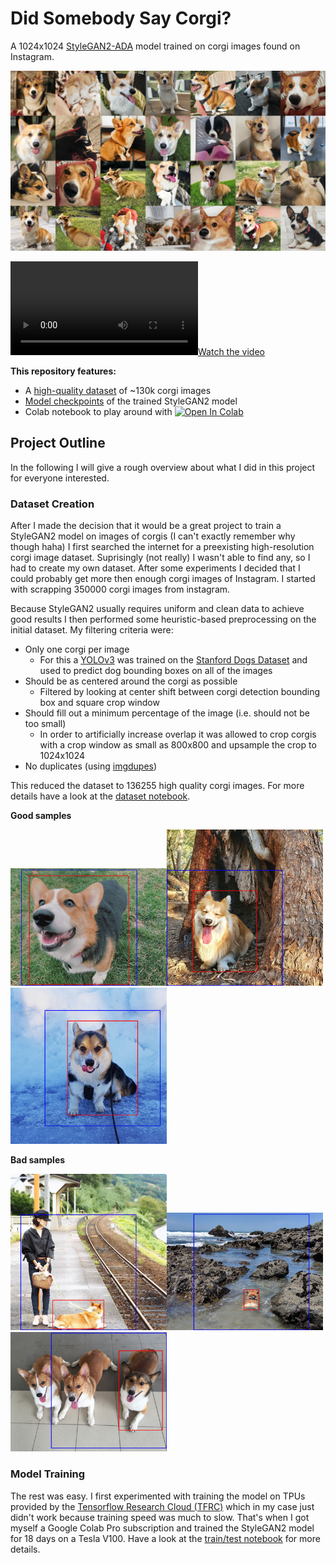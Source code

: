 
# Did Somebody Say Corgi?

A 1024x1024 [StyleGAN2-ADA](https://github.com/NVlabs/stylegan2-ada) model trained on corgi images found on Instagram.

![Final model results](images/fakes.jpg)

[![Watch the video](https://user-images.githubusercontent.com/45483347/111032341-fa132f00-840b-11eb-869a-b1c4afe44b19.mp4
)](https://user-images.githubusercontent.com/45483347/111032341-fa132f00-840b-11eb-869a-b1c4afe44b19.mp4)


**This repository features:**

- A [high-quality dataset](https://drive.google.com/file/d/1WDLf-fhamq0gl3RsAdx4twDyilpW-Mq9/view?usp=sharing) of ~130k corgi images
- [Model checkpoints](https://drive.google.com/drive/folders/1-7FqNaBC7RNDxWh9-QYedD5NK9LX7KA7?usp=sharing) of the trained StyleGAN2 model
- Colab notebook to play around with [![Open In Colab](https://colab.research.google.com/assets/colab-badge.svg)](https://colab.research.google.com/drive/1XWU2rR7XHtNg0uEgtlmBAHRVplpX0dGX?usp=sharing)

## Project Outline

In the following I will give a rough overview about what I did in this project for everyone interested.

### Dataset Creation

After I made the decision that it would be a great project to train a StyleGAN2 model on images of corgis (I can't exactly remember why though haha) I first searched the internet for a preexisting high-resolution corgi image dataset. Suprisingly (not really) I wasn't able to find any, so I had to create my own dataset. After some experiments I decided that I could probably get more then enough corgi images of Instagram. I started with scrapping 350000 corgi images from instagram.

Because StyleGAN2 usually requires uniform and clean data to achieve good results I then performed some heuristic-based preprocessing on the initial dataset. My filtering criteria were:

- Only one corgi per image
  - For this a [YOLOv3](https://github.com/ultralytics/yolov3) was trained on the [Stanford Dogs Dataset](http://vision.stanford.edu/aditya86/ImageNetDogs/) and used to predict dog bounding boxes on all of the images
- Should be as centered around the corgi as possible
  - Filtered by looking at center shift between corgi detection bounding box and square crop window
- Should fill out a minimum percentage of the image (i.e. should not be too small)
  - In order to artificially increase overlap it was allowed to crop corgis with a crop window as small as 800x800 and upsample the crop to 1024x1024 
- No duplicates (using [imgdupes](https://github.com/knjcode/imgdupes))

This reduced the dataset to 136255 high quality corgi images. For more details have a look at the [dataset notebook](dataset.ipynb).



**Good samples**

<img src="images/preproc3.png" width="250"/><img src="images/preproc4.png" width="250"/><img src="images/preproc5.png" width="250"/>



**Bad samples**

<img src="images/preproc1.png" width="250"/><img src="images/preproc2.png" width="250"/><img src="images/preproc6.png" width="250"/>



### Model Training

The rest was easy. I first experimented with training the model on TPUs provided by the [Tensorflow Research Cloud (TFRC)](https://www.tensorflow.org/tfrc) which in my case just didn't work because training speed was much to slow. That's when I got myself a Google Colab Pro subscription and trained the StyleGAN2 model for 18 days on a Tesla V100. Have a look at the [train/test notebook](train_test.ipynb) for more details.
